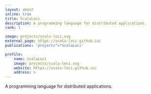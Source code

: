 ```yaml
---
layout: about
inline: true
title: ScalaLoci
description: A programming language for distributed applications.
rank: 1

image: projects/scala-loci.svg
external_page: https://scala-loci.github.io/
publications: 'projects^=*ScalaLoci'

profile:
    name: ScalaLoci
    image: projects/scala-loci.svg
    website: https://scala-loci.github.io/
    address: >
---
```


A programming language for distributed applications.
